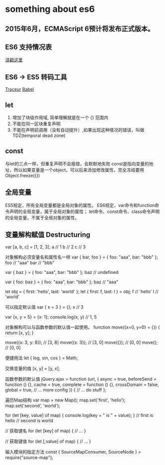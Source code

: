 # something about es6

## 2015年6月，ECMAScript 6预计将发布正式版本。

## ES6 支持情况表
[请戳这里](http://kangax.github.io/compat-table/es6/)

## ES6 -> ES5 转码工具
[Traceur](https://github.com/google/traceur-compiler/wiki/Getting-Started)
[Babel](https://babeljs.io/)

## let
1. 增加了块级作用域, 简单理解就是在一个 {} 范围内
2. 不能在同一区块重复声明
3. 不能在声明前调用（没有自动提升）,如果出现这种情况的错误，叫做 TDZ(temporal dead zone)

## const
与let的三点一样，但重复声明不会报错，会默默地失败
const是指向变量的地址，所以如果变量是一个object，可以后来添加修改属性，完全冻结要用
Object.freeze({})

## 全局变量
ES5规定，所有全局变量都是全局对象的属性。
ES6规定，var命令和function命令声明的全局变量，属于全局对象的属性；
let命令、const命令、class命令声明的全局变量，不属于全局对象的属性。

## 变量解构赋值 Destructuring
var [a, b, c] = [1, 2, 3];
a // 1
b // 2
c // 3

对象解构必须变量名和属性名一样
var { bar, foo } = { foo: "aaa", bar: "bbb" };
foo // "aaa"
bar // "bbb"

var { baz } = { foo: "aaa", bar: "bbb" };
baz // undefined

var { foo: baz } = { foo: "aaa", bar: "bbb" };
baz // "aaa"

let obj = { first: 'hello', last: 'world' };
let { first: f, last: l } = obj;
f // 'hello'
l // 'world'

可以指定默认值
var { x = 3 } = {};
x // 3

var {x, y = 5} = {x: 1};
console.log(x, y) // 1, 5

对象解构可以与函数参数的默认值一起使用。
function move({x=0, y=0} = {}) {
  return [x, y];
}

move({x: 3, y: 8}); // [3, 8]
move({x: 3}); // [3, 0]
move({}); // [0, 0]
move(); // [0, 0]

便捷用法
let { log, sin, cos } = Math;

交换变量的值
[x, y] = [y, x];

函数参数的默认值
jQuery.ajax = function (url, {
  async = true,
  beforeSend = function () {},
  cache = true,
  complete = function () {},
  crossDomain = false,
  global = true,
  // ... more config
}) {
  // ... do stuff
};

遍历Map结构
var map = new Map();
map.set('first', 'hello');
map.set('second', 'world');

for (let [key, value] of map) {
  console.log(key + " is " + value);
}
// first is hello
// second is world

// 获取键名
for (let [key] of map) {
  // ...
}

// 获取键值
for (let [,value] of map) {
  // ...
}

输入模块的指定方法
const { SourceMapConsumer, SourceNode } = require("source-map");

